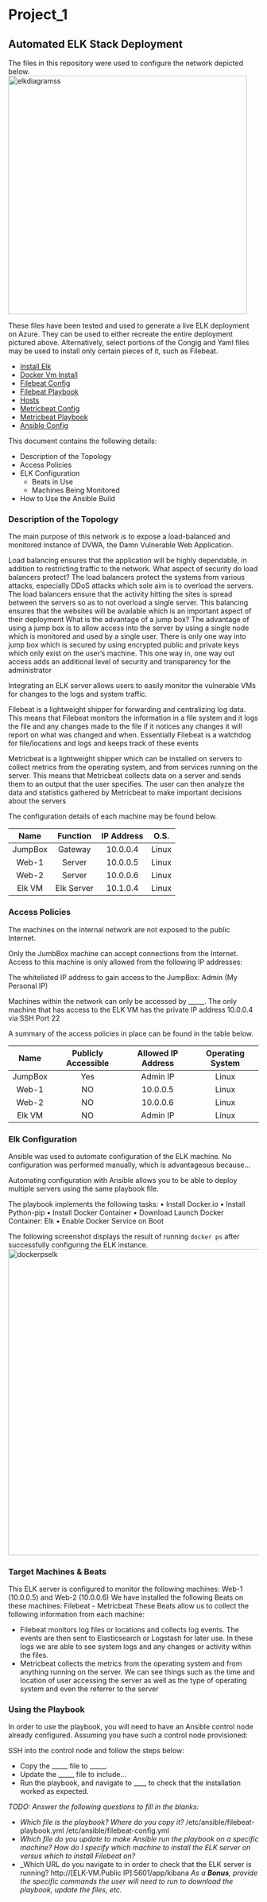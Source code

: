 # Project_1
## Automated ELK Stack Deployment

The files in this repository were used to configure the network depicted below.
<img width="480" alt="elkdiagramss" src="https://user-images.githubusercontent.com/107008734/173701468-ae5a65e4-0402-4439-ae1f-bf7587e65d2f.PNG">


These files have been tested and used to generate a live ELK deployment on Azure. They can be used to either recreate the entire deployment pictured above. Alternatively, select portions of the Congig and Yaml files may be used to install only certain pieces of it, such as Filebeat.

- [Install Elk](https://github.com/qmikell27/Project_1/blob/main/Ansible/installelk.yml)
- [Docker Vm Install](https://github.com/qmikell27/Project_1/blob/main/Ansible/dockerinstall.yml)
- [Filebeat Config](https://github.com/qmikell27/Project_1/blob/main/Ansible/filebeat-config.yml)
- [Filebeat Playbook](https://github.com/qmikell27/Project_1/blob/main/Ansible/filebeat-playbook.yml)
- [Hosts](https://github.com/qmikell27/Project_1/blob/main/Ansible/hosts)
- [Metricbeat Config](https://github.com/qmikell27/Project_1/blob/main/Ansible/metricbeat-config.yml)
- [Metricbeat Playbook](https://github.com/qmikell27/Project_1/blob/main/Ansible/metricbeat-playbook.yml)
- [Ansible Config](https://github.com/qmikell27/Project_1/blob/main/Ansible/ansible.cfg)

This document contains the following details:
- Description of the Topology
- Access Policies
- ELK Configuration
  - Beats in Use
  - Machines Being Monitored
- How to Use the Ansible Build


### Description of the Topology

The main purpose of this network is to expose a load-balanced and monitored instance of DVWA, the Damn Vulnerable Web Application.

Load balancing ensures that the application will be highly dependable, in addition to restricting traffic to the network.
What aspect of security do load balancers protect? 
The load balancers protect the systems from various attacks, especially DDoS attacks which sole aim is to overload the servers. The load balancers ensure that the activity hitting the sites is spread between the servers so as to not overload a single server. This balancing ensures that the websites will be available which is an important aspect of their deployment
What is the advantage of a jump box?
The advantage of using a jump box is to allow access into the server by using a single node which is monitored and used by a single user. There is only one way into jump box which is secured by using encrypted public and private keys which only exist on the user’s machine. This one way in, one way out access adds an additional level of security and transparency for the administrator

Integrating an ELK server allows users to easily monitor the vulnerable VMs for changes to the logs and system traffic.

Filebeat is a lightweight shipper for forwarding and centralizing log data. This means that Filebeat monitors the information in a file system and it logs the file and any changes made to the file if it notices any changes it will report on what was changed and when. Essentially Filebeat is a watchdog for file/locations and logs and keeps track of these events

Metricbeat is a lightweight shipper which can be installed on servers to collect metrics from the operating system, and from services running on the server. This means that Metricbeat collects data on a server and sends them to an output that the user specifies. The user can then analyze the data and statistics gathered by Metricbeat to make important decisions about the servers

The configuration details of each machine may be found below.


|   Name  |  Function  | IP Address |       O.S.       |
|:-------:|:----------:|:----------:|:----------------:|
| JumpBox |   Gateway  |  10.0.0.4  |       Linux      |
|  Web-1  |   Server   |  10.0.0.5  |       Linux      |
|  Web-2  |   Server   |  10.0.0.6  |       Linux      |
|  Elk VM | Elk Server |  10.1.0.4  |       Linux      |




### Access Policies

The machines on the internal network are not exposed to the public Internet. 

Only the JumbBox machine can accept connections from the Internet. Access to this machine is only allowed from the following IP addresses:

The whitelisted IP address to gain access to the JumpBox: Admin (My Personal IP)

Machines within the network can only be accessed by _____.
The only machine that has access to the ELK VM has the private IP address 10.0.0.4 via SSH Port 22

A summary of the access policies in place can be found in the table below.

|   Name  | Publicly Accessible | Allowed IP Address | Operating System |
|:-------:|:-------------------:|:------------------:|:----------------:|
| JumpBox |          Yes        |      Admin IP      |       Linux      |
|  Web-1  |          NO         |      10.0.0.5      |       Linux      |
|  Web-2  |          NO         |      10.0.0.6      |       Linux      |
|  Elk VM |          NO         |      Admin IP      |       Linux      |


### Elk Configuration

Ansible was used to automate configuration of the ELK machine. No configuration was performed manually, which is advantageous because...

Automating configuration with Ansible allows you to be able to deploy multiple servers using the same playbook file. 

The playbook implements the following tasks:
•	Install Docker.io
•	Install Python-pip
•	Install Docker Container
•	Download Launch Docker Container: Elk
•	Enable Docker Service on Boot


The following screenshot displays the result of running `docker ps` after successfully configuring the ELK instance.
<img width="616" alt="dockerpselk" src="https://user-images.githubusercontent.com/107008734/173719696-30f6a0d7-4cb1-4d47-8463-079a4493e685.PNG">


### Target Machines & Beats
This ELK server is configured to monitor the following machines:
Web-1 (10.0.0.5) and Web-2 (10.0.0.6)
We have installed the following Beats on these machines:
Filebeat - Metricbeat
These Beats allow us to collect the following information from each machine:
- Filebeat monitors log files or locations and collects log events. The events are then sent to Elasticsearch or Logstash for later use. In these logs we are able to see system logs and any changes or activity within the files. 
- Metricbeat collects the metrics from the operating system and from anything running on the server. We can see things such as the time and location of user accessing the server as well as the type of operating system and even the referrer to the server
### Using the Playbook
In order to use the playbook, you will need to have an Ansible control node already configured. Assuming you have such a control node provisioned: 

SSH into the control node and follow the steps below:
- Copy the _____ file to _____.
- Update the _____ file to include...
- Run the playbook, and navigate to ____ to check that the installation worked as expected.

_TODO: Answer the following questions to fill in the blanks:_
- _Which file is the playbook? Where do you copy it?_
/etc/ansible/filebeat-playbook.yml /etc/ansible/filebeat-config.yml
- _Which file do you update to make Ansible run the playbook on a specific machine? How do I specify which machine to install the ELK server on versus which to install Filebeat on?_
- _Which URL do you navigate to in order to check that the ELK server is running?
http://[ELK-VM.Public IP]:5601/app/kibana
_As a **Bonus**, provide the specific commands the user will need to run to download the playbook, update the files, etc._

